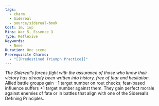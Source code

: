 ```yaml
---
tags:
  - charm
  - Sidereal
  - source/sidereal-book
Cost: 1m, 1wp
Mins: War 5, Essence 3
Type: Reflexive
Keywords:
  - None
Duration: One scene
Prerequisite Charms:
  - "[[Predestined Triumph Practice]]"
---
```

*The Sidereal’s forces fight with the assurance of those who know their victory has already been written into history, free of fear and hesitation.*
Allied battle groups gain −1 target number on rout checks; fear-based influence suffers +1 target number against them. They gain perfect morale against enemies of fate or in battles that align with one of the Sidereal’s Defining Principles.